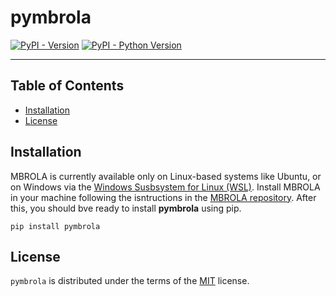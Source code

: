 # pymbrola

[![PyPI - Version](https://img.shields.io/pypi/v/pymbrola.svg)](https://pypi.org/project/pymbrola)
[![PyPI - Python Version](https://img.shields.io/pypi/pyversions/pymbrola.svg)](https://pypi.org/project/pymbrola)

-----


## Table of Contents

- [Installation](#installation)
- [License](#license)

## Installation

MBROLA is currently available only on Linux-based systems like Ubuntu, or on Windows via the [Windows Susbsystem for Linux (WSL)](https://learn.microsoft.com/en-us/windows/wsl/install). Install MBROLA in your machine following the isntructions in the [MBROLA repository](https://github.com/numediart/MBROLA). After this, you should bve ready to install **pymbrola** using pip.

```console
pip install pymbrola
```

## License

`pymbrola` is distributed under the terms of the [MIT](https://spdx.org/licenses/MIT.html) license.
